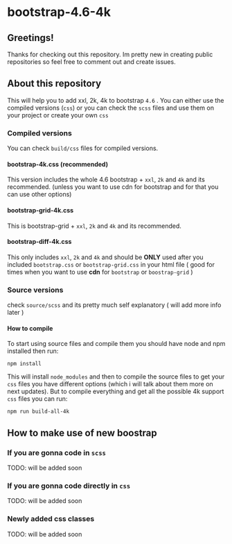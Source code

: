 # bootstrap-4.6-4k

## Greetings!
Thanks for checking out this repository. Im pretty new in creating public repositories so feel free to comment out and create issues.

## About this repository
This will help you to add xxl, 2k, 4k to bootstrap `4.6` .
You can either use the compiled versions (`css`) or you can check the `scss` files and use them on your project or create your own `css`

### Compiled versions
You can check `build/css` files for compiled versions.

#### bootstrap-4k.css (recommended)
This version includes the whole 4.6 bootstrap + `xxl`, `2k` and `4k` and its recommended. (unless you want to use cdn for bootstrap and for that you can use other options)

#### bootstrap-grid-4k.css
This is bootstrap-grid + `xxl`, `2k` and `4k` and its recommended.

#### bootstrap-diff-4k.css
This only includes `xxl`, `2k` and `4k` and should be **ONLY** used after you included `bootstrap.css` or `bootstrap-grid.css` in your html file ( good for times when you want to use **cdn** for `bootstrap` or `boostrap-grid` )

### Source versions
check `source/scss` and its pretty much self explanatory ( will add more info later )

#### How to compile
To start using source files and compile them you should have node and npm installed then run:

    npm install
    
This will install `node_modules` and then to compile the source files to get your `css` files you have different options (which i will talk about them more on next updates).
But to compile everything and get all the possible 4k support `css` files you can run:

    npm run build-all-4k
    
## How to make use of new boostrap 

### If you are gonna code in `scss`
TODO: will be added soon

### If you are gonna code directly in `css`
TODO: will be added soon

### Newly added css classes
TODO: will be added soon
